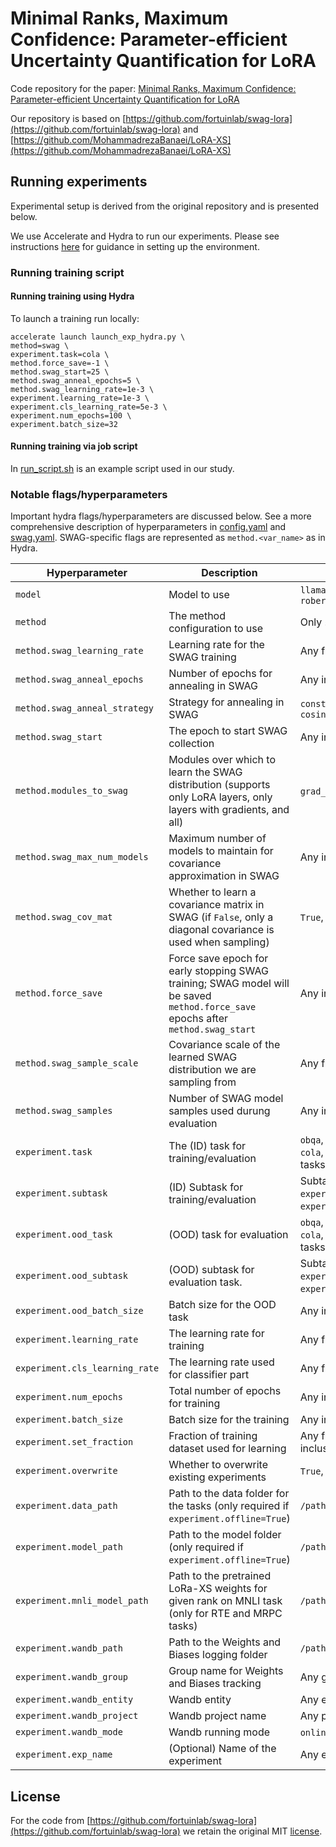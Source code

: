 # Minimal Ranks, Maximum Confidence: Parameter-efficient Uncertainty Quantification for LoRA

Code repository for the paper: [Minimal Ranks, Maximum Confidence: Parameter-efficient Uncertainty Quantification for LoRA](https://arxiv.org/abs/2502.12122)

Our repository is based on [https://github.com/fortuinlab/swag-lora](https://github.com/fortuinlab/swag-lora) and 
[https://github.com/MohammadrezaBanaei/LoRA-XS](https://github.com/MohammadrezaBanaei/LoRA-XS)

## Running experiments
Experimental setup is derived from the original repository and is presented below.

We use Accelerate and Hydra to run our experiments. Please see instructions [here](./sc_venv_template/readme.md) 
for guidance in setting up the environment.

### Running training script

#### Running training using Hydra
To launch a training run locally:
```
accelerate launch launch_exp_hydra.py \
method=swag \
experiment.task=cola \
method.force_save=-1 \
method.swag_start=25 \
method.swag_anneal_epochs=5 \
method.swag_learning_rate=1e-3 \
experiment.learning_rate=1e-3 \
experiment.cls_learning_rate=5e-3 \
experiment.num_epochs=100 \
experiment.batch_size=32
```

#### Running training via job script 
In [run_script.sh](run_script.sh) is an example script used in our study.

### Notable flags/hyperparameters

Important hydra flags/hyperparameters are discussed below. See a more comprehensive description of hyperparameters in
[config.yaml](./conf/config.yaml) and [swag.yaml](./conf/method/swag.yaml). 
SWAG-specific flags are represented as `method.<var_name>` as in Hydra.



| Hyperparameter                  | Description                                                                                                                      | Possible Values                                                                                |
|---------------------------------|----------------------------------------------------------------------------------------------------------------------------------|------------------------------------------------------------------------------------------------|
| `model`                         | Model to use                                                                                                                     | `llama_7b_hf`, `roberta-base`, `roberta-large`                                                 |
| `method`                        | The method configuration to use                                                                                                  | Only `swag`                                                                                    |
| `method.swag_learning_rate`     | Learning rate for the SWAG training                                                                                              | Any float (e.g., `1e-4`)                                                                       |
| `method.swag_anneal_epochs`     | Number of epochs for annealing in SWAG                                                                                           | Any integer (e.g., `5`)                                                                        |
| `method.swag_anneal_strategy`   | Strategy for annealing in SWAG                                                                                                   | `constant`, `linear`, `cosine`, `cosine_hard_restarts`                                         |
| `method.swag_start`             | The epoch to start SWAG collection                                                                                               | Any integer (e.g., `8`)                                                                        |
| `method.modules_to_swag`        | Modules over which to learn the SWAG distribution (supports only LoRA layers, only layers with gradients, and all)               | `grad_only`, `lora_only`, `all`                                                                |
| `method.swag_max_num_models`    | Maximum number of models to maintain for covariance approximation in SWAG                                                        | Any integer (e.g., `5`)                                                                        |
| `method.swag_cov_mat`           | Whether to learn a covariance matrix in SWAG (if `False`, only a diagonal covariance is used when sampling)                      | `True`, `False`                                                                                |
| `method.force_save`             | Force save epoch for early stopping SWAG training; SWAG model will be saved `method.force_save` epochs after `method.swag_start` | Any integer (e.g. 5)                                                                           |
| `method.swag_sample_scale`      | Covariance scale of the learned SWAG distribution we are sampling from                                                           | Any float (e.g. 1.0)                                                                           |
| `method.swag_samples`           | Number of SWAG model samples used durung evaluation                                                                              | Any integer (e.g. 15)                                                                          |
| `experiment.task`               | The (ID) task for training/evaluation                                                                                            | `obqa`, `cqa`, `swag`, `mmlu`, `arc-e`, `arc-c`, `cola`, `mnli`, `mrpc`, (other GLUE tasks...) |
| `experiment.subtask`            | (ID) Subtask for training/evaluation                                                                                             | Subtask name (e.g. `experiment.task=mmlu`, `experiment.subtask=anatomy`)                       |
| `experiment.ood_task`           | (OOD) task for evaluation                                                                                                        | `obqa`, `cqa`, `swag`, `mmlu`, `arc-e`, `arc-c`, `cola`, `mnli`, `mrpc`, (other GLUE tasks...) |
| `experiment.ood_subtask`        | (OOD) subtask for evaluation task.                                                                                               | Subtask name (e.g. `experiment.ood_task=mmlu`, `experiment.ood_subtask=anatomy`)               |
| `experiment.ood_batch_size`     | Batch size for the OOD  task                                                                                                     | Any integer (e.g., `32`)                                                                       |
| `experiment.learning_rate`      | The learning rate for training                                                                                                   | Any float (e.g., `0.001`, `0.01`)                                                              |
| `experiment.cls_learning_rate`  | The learning rate used for classifier part                                                                                       | Any float (e.g., `0.001`, `0.01`)                                                              |
| `experiment.num_epochs`         | Total number of epochs for training                                                                                              | Any integer (e.g., `20`)                                                                       |
| `experiment.batch_size`         | Batch size for the training                                                                                                      | Any integer (e.g., `16`)                                                                       |
| `experiment.set_fraction`       | Fraction of training dataset used for learning                                                                                   | Any float between 0 and 1, inclusively                                                         |
| `experiment.overwrite`          | Whether to overwrite existing experiments                                                                                        | `True`, `False`                                                                                |
| `experiment.data_path`          | Path to the data folder for the tasks (only required if `experiment.offline=True`)                                               | `/path/to/your/data/folder`                                                                    |
| `experiment.model_path`         | Path to the model folder  (only required if `experiment.offline=True`)                                                           | `/path/to/your/models/folder`                                                                  |
| `experiment.mnli_model_path`    | Path to the pretrained LoRa-XS weights for given rank on MNLI task (only for RTE and MRPC tasks)                                 | `/path/to/your/checkpoint/folder`                                                              |
| `experiment.wandb_path`         | Path to the Weights and Biases logging folder                                                                                    | `/path/to/your/wandb/folder`                                                                   |
| `experiment.wandb_group`        | Group name for Weights and Biases tracking                                                                                       | Any group name                                                                                 |
| `experiment.wandb_entity`       | Wandb entity                                                                                                                     | Any entity name                                                                                |
| `experiment.wandb_project`      | Wandb project name                                                                                                               | Any project name                                                                               |
| `experiment.wandb_mode`         | Wandb running mode                                                                                                               | `online` or `offline`                                                                          |
| `experiment.exp_name`           | (Optional) Name of the experiment                                                                                                | Any experiment name                                                                            |

## License
For the code from [https://github.com/fortuinlab/swag-lora](https://github.com/fortuinlab/swag-lora) we retain 
the original MIT [license](SWAG_LORA_LICENSE).